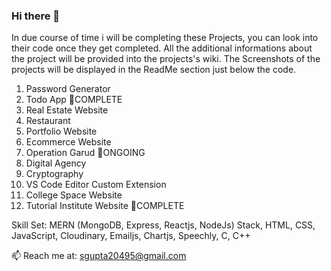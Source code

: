 ### Hi there 👋

In due course of time i will be completing these Projects, you can look into their code once they get completed. All the additional informations about the project will be provided into the projects's wiki. The Screenshots of the projects will be displayed in the ReadMe section just below the code.



1. Password Generator
2. Todo App           :crescent_moon:COMPLETE 
3. Real Estate Website
4. Restaurant
5. Portfolio Website
6. Ecommerce Website
7. Operation Garud                            :bear:ONGOING
8. Digital Agency
9. Cryptography
10. VS Code Editor Custom Extension
11. College Space Website
12. Tutorial Institute Website  	:hedgehog:COMPLETE


Skill Set: MERN (MongoDB, Express, Reactjs, NodeJs) Stack, HTML, CSS, JavaScript, Cloudinary, Emailjs, Chartjs, Speechly, C, C++


📫 Reach me at: sgupta20495@gmail.com 

<!--
**Shah-Saurabh-Gupta/Shah-Saurabh-Gupta** is a ✨ _special_ ✨ repository because its `README.md` (this file) appears on your GitHub profile.

Here are some ideas to get you started:

- 🔭 I’m currently working on ...
- 🌱 I’m currently learning ...
- 👯 I’m looking to collaborate on ...
- 🤔 I’m looking for help with ...
- 💬 Ask me about ...
- 📫 How to reach me: ...
- 😄 Pronouns: ...
- ⚡ Fun fact: ...
-->
